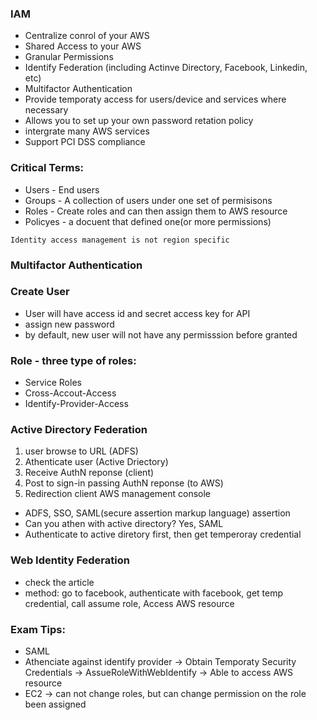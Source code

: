 ### IAM
* Centralize conrol of your AWS
* Shared Access to your AWS
* Granular Permissions
* Identify Federation (including Actinve Directory, Facebook, Linkedin, etc)
* Multifactor Authentication
* Provide temporaty access for users/device and services where necessary
* Allows you to set up your own password retation policy
* intergrate many AWS services
* Support PCI DSS compliance

### Critical Terms:
* Users - End users
* Groups - A collection of users under one set of permisisons
* Roles - Create roles and can then assign them to AWS resource
* Policyes - a docuent that defined one(or more permissions)

```
Identity access management is not region specific
```

### Multifactor Authentication

### Create User
* User will have access id and secret access key for API
* assign new password
* by default, new user will not have any permisssion before granted

### Role - three type of roles:  
* Service Roles
* Cross-Accout-Access
* Identify-Provider-Access

### Active Directory Federation
1) user browse to URL (ADFS)
2) Athenticate user (Active Driectory)
3) Receive AuthN reponse (client)
4) Post to sign-in passing AuthN reponse (to AWS)
5) Redirection client AWS management console
* ADFS, SSO, SAML(secure assertion markup language) assertion
* Can you athen with active directory? Yes, SAML
* Authenticate to active diretory first, then get temperoray credential

### Web Identity Federation
* check the article
* method: go to facebook, authenticate with facebook, get temp credential, call assume role, Access AWS resource

### Exam Tips:
* SAML
* Athenciate against identify provider -> Obtain Temporaty Security Credentials -> AssueRoleWithWebIdentify -> Able to access AWS resource
* EC2 -> can not change roles, but can change permission on the role been assigned